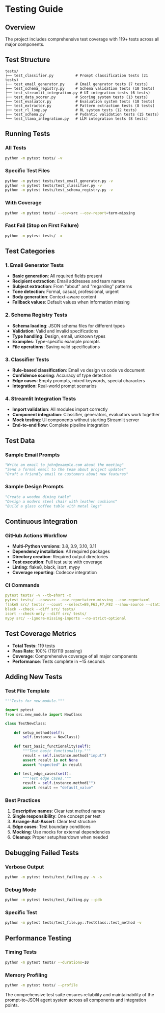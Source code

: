 # Testing Guide

## Overview

The project includes comprehensive test coverage with 119+ tests across all major components.

## Test Structure

```
tests/
├── test_classifier.py          # Prompt classification tests (21 tests)
├── test_email_generator.py     # Email generator tests (7 tests)  
├── test_schema_registry.py     # Schema validation tests (10 tests)
├── test_streamlit_integration.py # UI integration tests (6 tests)
├── test_data_scorer.py         # Scoring system tests (13 tests)
├── test_evaluator.py           # Evaluation system tests (18 tests)
├── test_extractor.py           # Pattern extraction tests (8 tests)
├── test_rl_loop.py             # RL system tests (12 tests)
├── test_schema.py              # Pydantic validation tests (15 tests)
└── test_llama_integration.py   # LLM integration tests (8 tests)
```

## Running Tests

### All Tests
```bash
python -m pytest tests/ -v
```

### Specific Test Files
```bash
python -m pytest tests/test_email_generator.py -v
python -m pytest tests/test_classifier.py -v
python -m pytest tests/test_schema_registry.py -v
```

### With Coverage
```bash
python -m pytest tests/ --cov=src --cov-report=term-missing
```

### Fast Fail (Stop on First Failure)
```bash
python -m pytest tests/ -x
```

## Test Categories

### 1. Email Generator Tests
- **Basic generation**: All required fields present
- **Recipient extraction**: Email addresses and team names
- **Subject extraction**: From "about" and "regarding" patterns
- **Tone detection**: Formal, casual, professional, urgent
- **Body generation**: Context-aware content
- **Fallback values**: Default values when information missing

### 2. Schema Registry Tests
- **Schema loading**: JSON schema files for different types
- **Validation**: Valid and invalid specifications
- **Type handling**: Design, email, unknown types
- **Examples**: Type-specific example prompts
- **File operations**: Saving valid specifications

### 3. Classifier Tests
- **Rule-based classification**: Email vs design vs code vs document
- **Confidence scoring**: Accuracy of type detection
- **Edge cases**: Empty prompts, mixed keywords, special characters
- **Integration**: Real-world prompt scenarios

### 4. Streamlit Integration Tests
- **Import validation**: All modules import correctly
- **Component integration**: Classifier, generators, evaluators work together
- **Mock testing**: UI components without starting Streamlit server
- **End-to-end flow**: Complete pipeline integration

## Test Data

### Sample Email Prompts
```python
"Write an email to john@example.com about the meeting"
"Send a formal email to the team about project updates"
"Draft a friendly email to customers about new features"
```

### Sample Design Prompts
```python
"Create a wooden dining table"
"Design a modern steel chair with leather cushions"
"Build a glass coffee table with metal legs"
```

## Continuous Integration

### GitHub Actions Workflow
- **Multi-Python versions**: 3.8, 3.9, 3.10, 3.11
- **Dependency installation**: All required packages
- **Directory creation**: Required output directories
- **Test execution**: Full test suite with coverage
- **Linting**: flake8, black, isort, mypy
- **Coverage reporting**: Codecov integration

### CI Commands
```yaml
pytest tests/ -v --tb=short -x
pytest tests/ --cov=src --cov-report=term-missing --cov-report=xml
flake8 src/ tests/ --count --select=E9,F63,F7,F82 --show-source --statistics
black --check --diff src/ tests/
isort --check-only --diff src/ tests/
mypy src/ --ignore-missing-imports --no-strict-optional
```

## Test Coverage Metrics

- **Total Tests**: 119 tests
- **Pass Rate**: 100% (119/119 passing)
- **Coverage**: Comprehensive coverage of all major components
- **Performance**: Tests complete in ~15 seconds

## Adding New Tests

### Test File Template
```python
"""Tests for new_module."""

import pytest
from src.new_module import NewClass

class TestNewClass:
    
    def setup_method(self):
        self.instance = NewClass()
    
    def test_basic_functionality(self):
        """Test basic functionality."""
        result = self.instance.method("input")
        assert result is not None
        assert "expected" in result
    
    def test_edge_cases(self):
        """Test edge cases."""
        result = self.instance.method("")
        assert result == "default_value"
```

### Best Practices
1. **Descriptive names**: Clear test method names
2. **Single responsibility**: One concept per test
3. **Arrange-Act-Assert**: Clear test structure
4. **Edge cases**: Test boundary conditions
5. **Mocking**: Use mocks for external dependencies
6. **Cleanup**: Proper setup/teardown when needed

## Debugging Failed Tests

### Verbose Output
```bash
python -m pytest tests/test_failing.py -v -s
```

### Debug Mode
```bash
python -m pytest tests/test_failing.py --pdb
```

### Specific Test
```bash
python -m pytest tests/test_file.py::TestClass::test_method -v
```

## Performance Testing

### Timing Tests
```bash
python -m pytest tests/ --durations=10
```

### Memory Profiling
```bash
python -m pytest tests/ --profile
```

The comprehensive test suite ensures reliability and maintainability of the prompt-to-JSON agent system across all components and integration points.